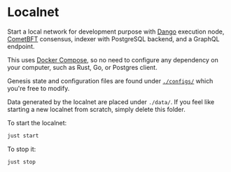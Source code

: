 # Localnet

Start a local network for development purpose with [Dango](../../dango/cli/) execution node, [CometBFT](https://github.com/cometbft/cometbft) consensus, indexer with PostgreSQL backend, and a GraphQL endpoint.

This uses [Docker Compose](https://docs.docker.com/compose/), so no need to configure any dependency on your computer, such as Rust, Go, or Postgres client.

Genesis state and configuration files are found under [`./configs/`](./configs/) which you're free to modify.

Data generated by the localnet are placed under `./data/`. If you feel like starting a new localnet from scratch, simply delete this folder.

To start the localnet:

```bash
just start
```

To stop it:

```bash
just stop
```
